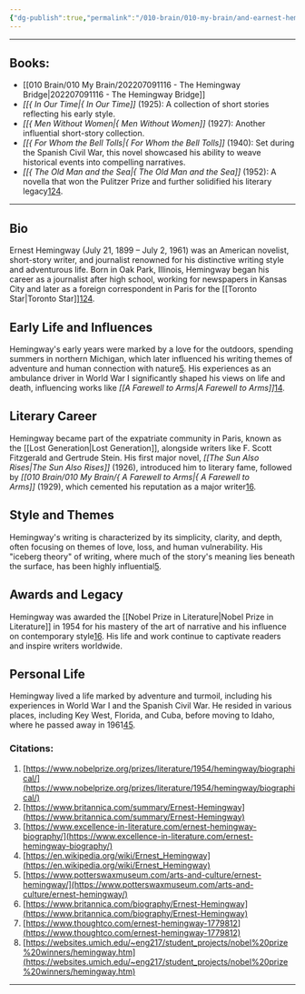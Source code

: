 ```yaml
---
{"dg-publish":true,"permalink":"/010-brain/010-my-brain/and-earnest-hemingway/","created":"2022-07-13T23:12:54.000-04:00","updated":"2025-03-20T15:04:45.000-04:00"}
---
```


---
## Books:
- [[010 Brain/010 My Brain/202207091116 - The Hemingway Bridge\|202207091116 - The Hemingway Bridge]]
- _[[{ In Our Time\|{ In Our Time]]_ (1925): A collection of short stories reflecting his early style.
- _[[{ Men Without Women\|{ Men Without Women]]_ (1927): Another influential short-story collection.
- _[[{ For Whom the Bell Tolls\|{ For Whom the Bell Tolls]]_ (1940): Set during the Spanish Civil War, this novel showcased his ability to weave historical events into compelling narratives.
- _[[{ The Old Man and the Sea\|{ The Old Man and the Sea]]_ (1952): A novella that won the Pulitzer Prize and further solidified his literary legacy[1](https://www.nobelprize.org/prizes/literature/1954/hemingway/biographical/)[2](https://www.britannica.com/summary/Ernest-Hemingway)[4](https://en.wikipedia.org/wiki/Ernest_Hemingway).

---
## Bio
Ernest Hemingway (July 21, 1899 – July 2, 1961) was an American novelist, short-story writer, and journalist renowned for his distinctive writing style and adventurous life. Born in Oak Park, Illinois, Hemingway began his career as a journalist after high school, working for newspapers in Kansas City and later as a foreign correspondent in Paris for the [[Toronto Star\|Toronto Star]][1](https://www.nobelprize.org/prizes/literature/1954/hemingway/biographical/)[2](https://www.britannica.com/summary/Ernest-Hemingway)[4](https://en.wikipedia.org/wiki/Ernest_Hemingway).

## Early Life and Influences

Hemingway's early years were marked by a love for the outdoors, spending summers in northern Michigan, which later influenced his writing themes of adventure and human connection with nature[5](https://www.potterswaxmuseum.com/arts-and-culture/ernest-hemingway/). His experiences as an ambulance driver in World War I significantly shaped his views on life and death, influencing works like _[[A Farewell to Arms\|A Farewell to Arms]]_[1](https://www.nobelprize.org/prizes/literature/1954/hemingway/biographical/)[4](https://en.wikipedia.org/wiki/Ernest_Hemingway).

## Literary Career

Hemingway became part of the expatriate community in Paris, known as the [[Lost Generation\|Lost Generation]], alongside writers like F. Scott Fitzgerald and Gertrude Stein. His first major novel, _[[The Sun Also Rises\|The Sun Also Rises]]_ (1926), introduced him to literary fame, followed by _[[010 Brain/010 My Brain/{ A Farewell to Arms\|{ A Farewell to Arms]]_ (1929), which cemented his reputation as a major writer[1](https://www.nobelprize.org/prizes/literature/1954/hemingway/biographical/)[6](https://www.britannica.com/biography/Ernest-Hemingway).


    

## Style and Themes

Hemingway's writing is characterized by its simplicity, clarity, and depth, often focusing on themes of love, loss, and human vulnerability. His "iceberg theory" of writing, where much of the story's meaning lies beneath the surface, has been highly influential[5](https://www.potterswaxmuseum.com/arts-and-culture/ernest-hemingway/).

## Awards and Legacy

Hemingway was awarded the [[Nobel Prize in Literature\|Nobel Prize in Literature]] in 1954 for his mastery of the art of narrative and his influence on contemporary style[1](https://www.nobelprize.org/prizes/literature/1954/hemingway/biographical/)[6](https://www.britannica.com/biography/Ernest-Hemingway). His life and work continue to captivate readers and inspire writers worldwide.

## Personal Life

Hemingway lived a life marked by adventure and turmoil, including his experiences in World War I and the Spanish Civil War. He resided in various places, including Key West, Florida, and Cuba, before moving to Idaho, where he passed away in 1961[4](https://en.wikipedia.org/wiki/Ernest_Hemingway)[5](https://www.potterswaxmuseum.com/arts-and-culture/ernest-hemingway/).
### Citations:

1. [https://www.nobelprize.org/prizes/literature/1954/hemingway/biographical/](https://www.nobelprize.org/prizes/literature/1954/hemingway/biographical/)
2. [https://www.britannica.com/summary/Ernest-Hemingway](https://www.britannica.com/summary/Ernest-Hemingway)
3. [https://www.excellence-in-literature.com/ernest-hemingway-biography/](https://www.excellence-in-literature.com/ernest-hemingway-biography/)
4. [https://en.wikipedia.org/wiki/Ernest_Hemingway](https://en.wikipedia.org/wiki/Ernest_Hemingway)
5. [https://www.potterswaxmuseum.com/arts-and-culture/ernest-hemingway/](https://www.potterswaxmuseum.com/arts-and-culture/ernest-hemingway/)
6. [https://www.britannica.com/biography/Ernest-Hemingway](https://www.britannica.com/biography/Ernest-Hemingway)
7. [https://www.thoughtco.com/ernest-hemingway-1779812](https://www.thoughtco.com/ernest-hemingway-1779812)
8. [https://websites.umich.edu/~eng217/student_projects/nobel%20prize%20winners/hemingway.htm](https://websites.umich.edu/~eng217/student_projects/nobel%20prize%20winners/hemingway.htm)

---